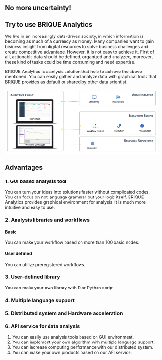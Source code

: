 ## No more uncertainty!

## Try to use BRIQUE Analytics
We live in an increasingly data-driven society, in which information is becoming as much of a currency as money. Many companies want to gain bisiness insight from digital resources to solve business challenges and create competitive advantage. 
However, it is not easy to achieve it. First of all, actionable data should be defined, organized and analyzed, moreover, these kind of tasks could be time consuming and need expertise.

BRIQUE Analytics is a anlysis solution that help to achieve the above mentioned. You can easily gather and analyze data with graphical tools that BRIQUE provides as default or shared by other data scientist.

![Composition](ba_composition.PNG)


## Advantages

### 1. GUI based analysis tool
You can turn your ideas into solutions faster without complicated codes. You can focus on not language grammar but your logic itself. BRIQUE Analytics provides graphical environment for analysis. It is much more intuitive and easy to use.

### 2. Analysis libraries and workflows
#### Basic
You can make your workflow based on more than 100 basic nodes.
#### User defined
You can utilize preregistered workflows.

### 3. User-defined library
You can make your own library with R or Python script

### 4. Multiple language support

### 5. Distributed system and Hardware acceleration

### 6. API service for data analysis


1. You can easily use analysis tools based on GUI environment.
2. You can implement your own algorithm with multiple language support.
3. You can increase computing performance with our distributed system.
4. You can make your own products based on our API service.
